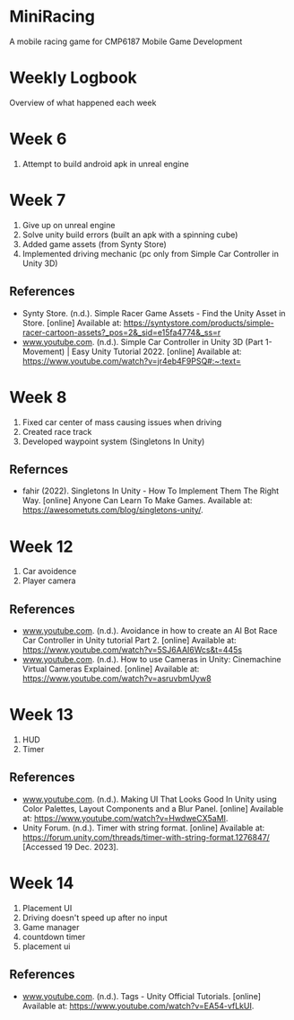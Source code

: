 # MiniRacing

A mobile racing game for CMP6187 Mobile Game Development

# Weekly Logbook

Overview of what happened each week

# Week 6

1. Attempt to build android apk in unreal engine

# Week 7

1. Give up on unreal engine
2. Solve unity build errors (built an apk with a spinning cube)
3. Added game assets (from Synty Store)
4. Implemented driving mechanic (pc only from Simple Car Controller in Unity 3D)

## References

- Synty Store. (n.d.). Simple Racer Game Assets - Find the Unity Asset in Store. [online] Available at: https://syntystore.com/products/simple-racer-cartoon-assets?_pos=2&_sid=e15fa4774&_ss=r
- www.youtube.com. (n.d.). Simple Car Controller in Unity 3D (Part 1- Movement) | Easy Unity Tutorial 2022. [online] Available at: https://www.youtube.com/watch?v=jr4eb4F9PSQ#:~:text=

# Week 8

1. Fixed car center of mass causing issues when driving
2. Created race track
3. Developed waypoint system (Singletons In Unity)

## Refernces

- fahir (2022). Singletons In Unity - How To Implement Them The Right Way. [online] Anyone Can Learn To Make Games. Available at: https://awesometuts.com/blog/singletons-unity/.

# Week 12

1. Car avoidence
2. Player camera

## References

- www.youtube.com. (n.d.). Avoidance in how to create an AI Bot Race Car Controller in Unity tutorial Part 2. [online] Available at: https://www.youtube.com/watch?v=5SJ6AAI6Wcs&t=445s
- www.youtube.com. (n.d.). How to use Cameras in Unity: Cinemachine Virtual Cameras Explained. [online] Available at: https://www.youtube.com/watch?v=asruvbmUyw8

# Week 13

1. HUD
2. Timer

## References

- www.youtube.com. (n.d.). Making UI That Looks Good In Unity using Color Palettes, Layout Components and a Blur Panel. [online] Available at: https://www.youtube.com/watch?v=HwdweCX5aMI.
- Unity Forum. (n.d.). Timer with string format. [online] Available at: https://forum.unity.com/threads/timer-with-string-format.1276847/ [Accessed 19 Dec. 2023].

# Week 14

1. Placement UI
2. Driving doesn't speed up after no input
3. Game manager
4. countdown timer
5. placement ui

## References

- www.youtube.com. (n.d.). Tags - Unity Official Tutorials. [online] Available at: https://www.youtube.com/watch?v=EA54-vfLkUI.
